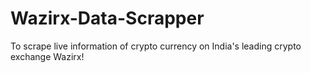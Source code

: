 # Wazirx-Data-Scrapper
 To scrape live information of crypto currency on India's leading crypto exchange Wazirx!
